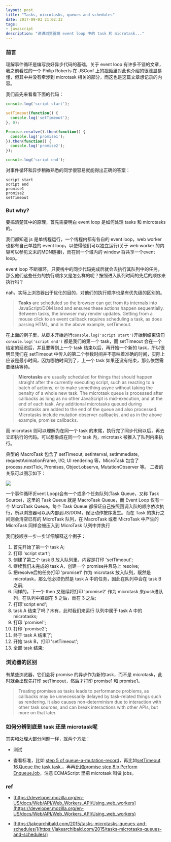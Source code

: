 ```yaml
---
layout: post
title: "Tasks, microtasks, queues and schedules"
date: 2017-09-03 21:02:33
tags:
- javascript
description: "讲讲浏览器端 event loop 中的 task 和 microtask..."
---
```


### 前言

理解事件循环是编写良好异步代码的基础，关于 event loop 有许多不错的文章，我之前看过的一个 Philip Roberts 在 JSConf 上的[视频](https://www.youtube.com/watch?v=8aGhZQkoFbQ)里对此也介绍的很浅显易懂，但其中并没有牵涉到 microtask 相关的部分，而这也是这篇文章想记录的内容。

我们首先来看看下面的代码：

```js
console.log('script start');

setTimeout(function() {
  console.log('setTimeout');
}, 0);

Promise.resolve().then(function() {
  console.log('promise1');
}).then(function() {
  console.log('promise2');
});

console.log('script end');
```

对事件循环和异步稍微熟悉的同学很容易就能得出正确的答案：

```
script start
script end
promise1
promise2
setTimeout
```

### But why?

要搞清楚其中的原理，首先需要明白 event loop 是如何处理 tasks 和 microtasks 的。

我们都知道 js 是单线程运行，一个线程内都有各自的 event loop，web worker 也都有自己单独的 event loop，以使得他们可以独立运行(关于 web worker 的内容可以参见文末的MDN链接)，而在同一个域内的 window 将共享一个event loop。

event loop 不断循环，只要栈中的同步代码完成后就会去执行其队列中的任务。那么他们这些任务的执行顺序又是怎么样的呢？按照进入队列时间的先后的顺序来执行吗？

nah，实际上浏览器出于优化的目的，对他们的执行顺序也是有优先级的区别的。

> **Tasks** are scheduled so the browser can get from its internals into JavaScript/DOM land and ensures these actions happen sequentially. Between tasks, the browser may render updates. Getting from a mouse click to an event callback requires scheduling a task, as does parsing HTML, and in the above example, setTimeout.

在上面的例子里，从脚本开始运行`console.log('script start')`开始到结束语句 `console.log('script end')` 都是我们的第一个 task，而 setTimeout 会在一个给定的延迟后，并且要等到上一个 task 结束以后，再开始一个新的 task，所以很明显我们在 setTimeout 中传入的第二个参数时间并不意味着准确的时间，实际上应该是最小时间，因为哪怕时间到了，上一个 task 如果还没有结束，那么依然需要继续等待。

> **Microtasks** are usually scheduled for things that should happen straight after the currently executing script, such as reacting to a batch of actions, or to make something async without taking the penalty of a whole new task. The microtask queue is processed after callbacks as long as no other JavaScript is mid-execution, and at the end of each task. Any additional microtasks queued during microtasks are added to the end of the queue and also processed. Microtasks include mutation observer callbacks, and as in the above example, promise callbacks.

而 microtask 则可以理解为在同一个 task 的末尾，执行完了同步代码以后，再去立即执行的代码。可以想象成在同一个 task 内，microtask 被推入了队列内来执行。

典型的 MacroTask 包含了 setTimeout, setInterval, setImmediate, requestAnimationFrame, I/O, UI rendering 等，MicroTask 包含了 process.nextTick, Promises, Object.observe, MutationObserver 等。 二者的关系可以图示如下：

![]({{site.url}}/assets/images/2017-09-03/1.jpg)

一个事件循环(Event Loop)会有一个或多个任务队列(Task Queue，又称 Task Source)，这里的 Task Queue 就是 MacroTask Queue，而 Event Loop 仅有一个 MicroTask Queue。每个 Task Queue 都保证自己按照回调入队的顺序依次执行，所以浏览器可以从内部到JS/DOM，保证动作按序发生。而在 Task 的执行之间则会清空已有的 MicroTask 队列，在 MacroTask 或者 MicroTask 中产生的 MicroTask 同样会被压入到 MicroTask 队列中并执行

我们按顺序一步一步详细解释这个例子：

1. 首先开始了第一个 task A;
2. 打印 'script start';
3. 创建了第二个 task B 放入队列里，内容是打印 'setTimeout';
4. 继续我们未完成的 task A，创建一个 promise并且马上 resolve;
5. 把resolve后的任务打印 'promise1' 作为 microtask 放入队列，既然是 microtask，那么他必须仍然是 task A 中的任务，因此在队列中会在 task B 之前;
6. 同样的，下一个 then 又继续将打印 'promise2' 作为 microtask 来push进队列，在队列中紧跟在 5 之后，而在 3 之后;
7. 打印'script end';
8. task A 结束了吗？木有，此时我们来运行 队列中属于 task A 中的microtasks;
9. 打印 'promise1';
10. 打印 'promise2';
11. 终于 task A 结束了;
12. 开始 task B，打印 'setTimeout';
13. 全部 task 结束;

### 浏览器的区别

有某些浏览器，它们会将 promise 的异步作为新的task，而不是 microtask，此时就会出现先打印 setTimeout，然后才打印 promise1 和 promise1。

> Treating promises as tasks leads to performance problems, as callbacks may be unnecessarily delayed by task-related things such as rendering. It also causes non-determinism due to interaction with other task sources, and can break interactions with other APIs, but more on that later.

### 如何分辨到底是 task 还是 microtask呢

其实和处理大部分问题一样，就两个方法：

- 测试

- 查看标准，比如 [step 5 of queue-a-mutation-record](https://dom.spec.whatwg.org/#queue-a-mutation-record)，再比如[setTimeout 16.Queue the task task.](https://html.spec.whatwg.org/multipage/timers-and-user-prompts.html#timer-initialisation-steps)，再再比如[promise step 8.b Perform EnqueueJob](http://www.ecma-international.org/ecma-262/6.0/#sec-performpromisethen)，注意 ECMAScript 里把 microtask 叫做 jobs。

### ref

- [https://developer.mozilla.org/en-US/docs/Web/API/Web_Workers_API/Using_web_workers](https://developer.mozilla.org/en-US/docs/Web/API/Web_Workers_API/Using_web_workers)

- [https://jakearchibald.com/2015/tasks-microtasks-queues-and-schedules/](https://jakearchibald.com/2015/tasks-microtasks-queues-and-schedules/)
